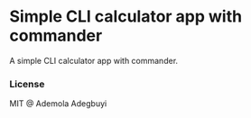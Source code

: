 # Simple CLI calculator app with commander

A simple CLI calculator app with commander.

### License

MIT @ Ademola Adegbuyi